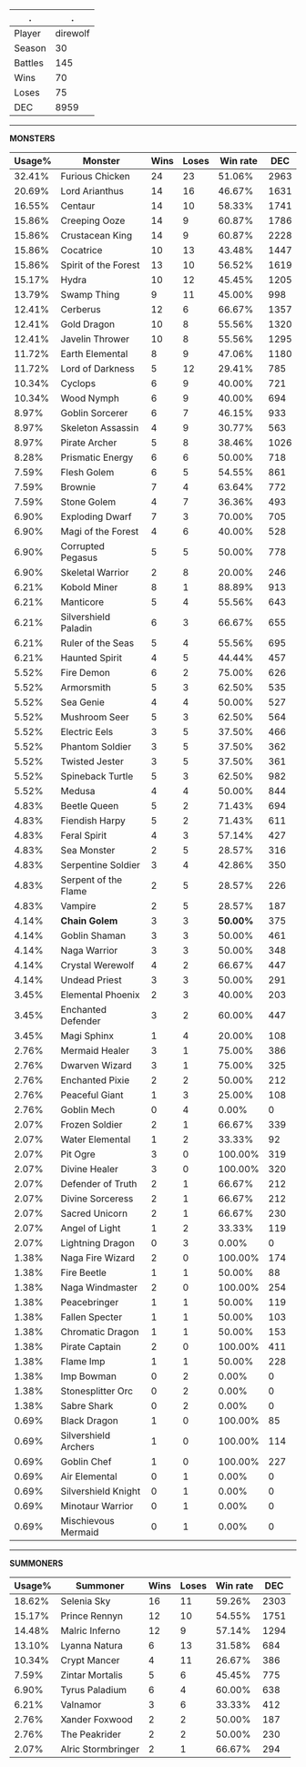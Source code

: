 .|.
|-|-
Player|direwolf
Season|30
Battles|145
Wins|70
Loses|75
DEC|8959

---
**MONSTERS**

Usage%|Monster|Wins|Loses|Win rate|DEC|
-|-|-|-|-|-|
32.41%|Furious Chicken|24|23|51.06%|2963|
20.69%|Lord Arianthus|14|16|46.67%|1631|
16.55%|Centaur|14|10|58.33%|1741|
15.86%|Creeping Ooze|14|9|60.87%|1786|
15.86%|Crustacean King|14|9|60.87%|2228|
15.86%|Cocatrice|10|13|43.48%|1447|
15.86%|Spirit of the Forest|13|10|56.52%|1619|
15.17%|Hydra|10|12|45.45%|1205|
13.79%|Swamp Thing|9|11|45.00%|998|
12.41%|Cerberus|12|6|66.67%|1357|
12.41%|Gold Dragon|10|8|55.56%|1320|
12.41%|Javelin Thrower|10|8|55.56%|1295|
11.72%|Earth Elemental|8|9|47.06%|1180|
11.72%|Lord of Darkness|5|12|29.41%|785|
10.34%|Cyclops|6|9|40.00%|721|
10.34%|Wood Nymph|6|9|40.00%|694|
8.97%|Goblin Sorcerer|6|7|46.15%|933|
8.97%|Skeleton Assassin|4|9|30.77%|563|
8.97%|Pirate Archer|5|8|38.46%|1026|
8.28%|Prismatic Energy|6|6|50.00%|718|
7.59%|Flesh Golem|6|5|54.55%|861|
7.59%|Brownie|7|4|63.64%|772|
7.59%|Stone Golem|4|7|36.36%|493|
6.90%|Exploding Dwarf|7|3|70.00%|705|
6.90%|Magi of the Forest|4|6|40.00%|528|
6.90%|Corrupted Pegasus|5|5|50.00%|778|
6.90%|Skeletal Warrior|2|8|20.00%|246|
6.21%|Kobold Miner|8|1|88.89%|913|
6.21%|Manticore|5|4|55.56%|643|
6.21%|Silvershield Paladin|6|3|66.67%|655|
6.21%|Ruler of the Seas|5|4|55.56%|695|
6.21%|Haunted Spirit|4|5|44.44%|457|
5.52%|Fire Demon|6|2|75.00%|626|
5.52%|Armorsmith|5|3|62.50%|535|
5.52%|Sea Genie|4|4|50.00%|527|
5.52%|Mushroom Seer|5|3|62.50%|564|
5.52%|Electric Eels|3|5|37.50%|466|
5.52%|Phantom Soldier|3|5|37.50%|362|
5.52%|Twisted Jester|3|5|37.50%|361|
5.52%|Spineback Turtle|5|3|62.50%|982|
5.52%|Medusa|4|4|50.00%|844|
4.83%|Beetle Queen|5|2|71.43%|694|
4.83%|Fiendish Harpy|5|2|71.43%|611|
4.83%|Feral Spirit|4|3|57.14%|427|
4.83%|Sea Monster|2|5|28.57%|316|
4.83%|Serpentine Soldier|3|4|42.86%|350|
4.83%|Serpent of the Flame|2|5|28.57%|226|
4.83%|Vampire|2|5|28.57%|187|
4.14%|**Chain Golem**|3|3|**50.00%**|375|
4.14%|Goblin Shaman|3|3|50.00%|461|
4.14%|Naga Warrior|3|3|50.00%|348|
4.14%|Crystal Werewolf|4|2|66.67%|447|
4.14%|Undead Priest|3|3|50.00%|291|
3.45%|Elemental Phoenix|2|3|40.00%|203|
3.45%|Enchanted Defender|3|2|60.00%|447|
3.45%|Magi Sphinx|1|4|20.00%|108|
2.76%|Mermaid Healer|3|1|75.00%|386|
2.76%|Dwarven Wizard|3|1|75.00%|325|
2.76%|Enchanted Pixie|2|2|50.00%|212|
2.76%|Peaceful Giant|1|3|25.00%|108|
2.76%|Goblin Mech|0|4|0.00%|0|
2.07%|Frozen Soldier|2|1|66.67%|339|
2.07%|Water Elemental|1|2|33.33%|92|
2.07%|Pit Ogre|3|0|100.00%|319|
2.07%|Divine Healer|3|0|100.00%|320|
2.07%|Defender of Truth|2|1|66.67%|212|
2.07%|Divine Sorceress|2|1|66.67%|212|
2.07%|Sacred Unicorn|2|1|66.67%|230|
2.07%|Angel of Light|1|2|33.33%|119|
2.07%|Lightning Dragon|0|3|0.00%|0|
1.38%|Naga Fire Wizard|2|0|100.00%|174|
1.38%|Fire Beetle|1|1|50.00%|88|
1.38%|Naga Windmaster|2|0|100.00%|254|
1.38%|Peacebringer|1|1|50.00%|119|
1.38%|Fallen Specter|1|1|50.00%|103|
1.38%|Chromatic Dragon|1|1|50.00%|153|
1.38%|Pirate Captain|2|0|100.00%|411|
1.38%|Flame Imp|1|1|50.00%|228|
1.38%|Imp Bowman|0|2|0.00%|0|
1.38%|Stonesplitter Orc|0|2|0.00%|0|
1.38%|Sabre Shark|0|2|0.00%|0|
0.69%|Black Dragon|1|0|100.00%|85|
0.69%|Silvershield Archers|1|0|100.00%|114|
0.69%|Goblin Chef|1|0|100.00%|227|
0.69%|Air Elemental|0|1|0.00%|0|
0.69%|Silvershield Knight|0|1|0.00%|0|
0.69%|Minotaur Warrior|0|1|0.00%|0|
0.69%|Mischievous Mermaid|0|1|0.00%|0|

---
**SUMMONERS**

Usage%|Summoner|Wins|Loses|Win rate|DEC|
-|-|-|-|-|-|
18.62%|Selenia Sky|16|11|59.26%|2303|
15.17%|Prince Rennyn|12|10|54.55%|1751|
14.48%|Malric Inferno|12|9|57.14%|1294|
13.10%|Lyanna Natura|6|13|31.58%|684|
10.34%|Crypt Mancer|4|11|26.67%|386|
7.59%|Zintar Mortalis|5|6|45.45%|775|
6.90%|Tyrus Paladium|6|4|60.00%|638|
6.21%|Valnamor|3|6|33.33%|412|
2.76%|Xander Foxwood|2|2|50.00%|187|
2.76%|The Peakrider|2|2|50.00%|230|
2.07%|Alric Stormbringer|2|1|66.67%|294|
